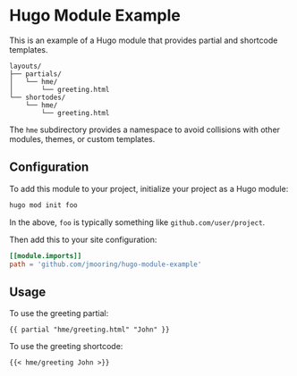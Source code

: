 # Hugo Module Example

This is an example of a Hugo module that provides partial and shortcode templates.

```text
layouts/
├── partials/
│   └── hme/
│       └── greeting.html
└── shortodes/
    └── hme/
        └── greeting.html
```

The `hme` subdirectory provides a namespace to avoid collisions with other modules, themes, or custom templates.

## Configuration

To add this module to your project, initialize your project as a Hugo module:

```sh
hugo mod init foo
```

In the above, `foo` is typically something like `github.com/user/project`.

Then add this to your site configuration:

```toml
[[module.imports]]
path = 'github.com/jmooring/hugo-module-example'
```

## Usage

To use the greeting partial:

```go-html-template
{{ partial "hme/greeting.html" "John" }}
```

To use the greeting shortcode:

```go-html-template
{{< hme/greeting John >}}
```
